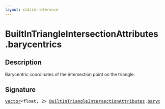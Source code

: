 ```yaml
---
layout: stdlib-reference
---
```


# BuiltInTriangleIntersectionAttributes.barycentrics

## Description

Barycentric coordinates of the intersection point on the triangle.


## Signature
<pre>
<a href="../../vector/index.html" class="code_type">vector</a>&lt;<span class="code_keyword">float</span>, 2&gt; <a href="../index.html" class="code_type">BuiltInTriangleIntersectionAttributes</a>.<a href=".html" class="code_var">barycentrics</a>;
</pre>

